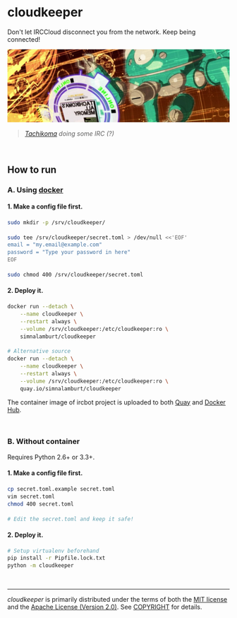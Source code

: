 cloudkeeper
===============
Don't let IRCCloud disconnect you from the network. Keep being connected!

![Tachikoma doing some IRC]

> *[Tachikoma] doing some IRC (?)*

<br>

How to run
--------
### A. Using [docker]
#### 1. Make a config file first.
```bash
sudo mkdir -p /srv/cloudkeeper/

sudo tee /srv/cloudkeeper/secret.toml > /dev/null <<'EOF'
email = "my.email@example.com"
password = "Type your password in here"
EOF

sudo chmod 400 /srv/cloudkeeper/secret.toml
```

#### 2. Deploy it.
```bash
docker run --detach \
    --name cloudkeeper \
    --restart always \
    --volume /srv/cloudkeeper:/etc/cloudkeeper:ro \
    simnalamburt/cloudkeeper

# Alternative source
docker run --detach \
    --name cloudkeeper \
    --restart always \
    --volume /srv/cloudkeeper:/etc/cloudkeeper:ro \
    quay.io/simnalamburt/cloudkeeper
```

The container image of ircbot project is uploaded to both [Quay] and [Docker Hub].

[Quay]: https://quay.io/repository/simnalamburt/cloudkeeper
[Docker Hub]: https://hub.docker.com/r/simnalamburt/cloudkeeper/

<br>

### B. Without container
Requires Python 2.6+ or 3.3+.

#### 1. Make a config file first.
```bash
cp secret.toml.example secret.toml
vim secret.toml
chmod 400 secret.toml

# Edit the secret.toml and keep it safe!
```

#### 2. Deploy it.
```bash
# Setup virtualenv beforehand
pip install -r Pipfile.lock.txt
python -m cloudkeeper
```

<br>

--------
*cloudkeeper* is primarily distributed under the terms of both the [MIT
license] and the [Apache License (Version 2.0)]. See [COPYRIGHT] for details.

[Tachikoma doing some IRC]: tachikoma.jpg
[Tachikoma]: https://en.wikipedia.org/wiki/Tachikoma
[docker]: https://docker.com/
[MIT license]: LICENSE-MIT
[Apache License (Version 2.0)]: LICENSE-APACHE
[COPYRIGHT]: COPYRIGHT
